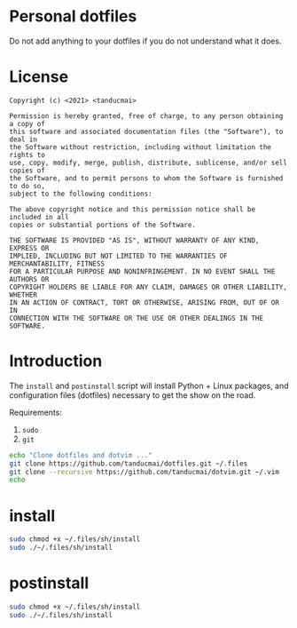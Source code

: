 # Personal dotfiles

Do not add anything to your dotfiles if you do not understand what it does.

# License

```text
Copyright (c) <2021> <tanducmai>

Permission is hereby granted, free of charge, to any person obtaining a copy of
this software and associated documentation files (the "Software"), to deal in
the Software without restriction, including without limitation the rights to
use, copy, modify, merge, publish, distribute, sublicense, and/or sell copies of
the Software, and to permit persons to whom the Software is furnished to do so,
subject to the following conditions:

The above copyright notice and this permission notice shall be included in all
copies or substantial portions of the Software.

THE SOFTWARE IS PROVIDED "AS IS", WITHOUT WARRANTY OF ANY KIND, EXPRESS OR
IMPLIED, INCLUDING BUT NOT LIMITED TO THE WARRANTIES OF MERCHANTABILITY, FITNESS
FOR A PARTICULAR PURPOSE AND NONINFRINGEMENT. IN NO EVENT SHALL THE AUTHORS OR
COPYRIGHT HOLDERS BE LIABLE FOR ANY CLAIM, DAMAGES OR OTHER LIABILITY, WHETHER
IN AN ACTION OF CONTRACT, TORT OR OTHERWISE, ARISING FROM, OUT OF OR IN
CONNECTION WITH THE SOFTWARE OR THE USE OR OTHER DEALINGS IN THE SOFTWARE.
```

# Introduction

The `install` and `postinstall` script will install Python + Linux packages, and
configuration files (dotfiles) necessary to get the show on the road.

Requirements:

1. `sudo`
1. `git`

```bash
echo "Clone dotfiles and dotvim ..."
git clone https://github.com/tanducmai/dotfiles.git ~/.files
git clone --recursive https://github.com/tanducmai/dotvim.git ~/.vim
echo
```

# install

```bash
sudo chmod +x ~/.files/sh/install
sudo ./~/.files/sh/install
```

# postinstall

```bash
sudo chmod +x ~/.files/sh/install
sudo ./~/.files/sh/install
```
